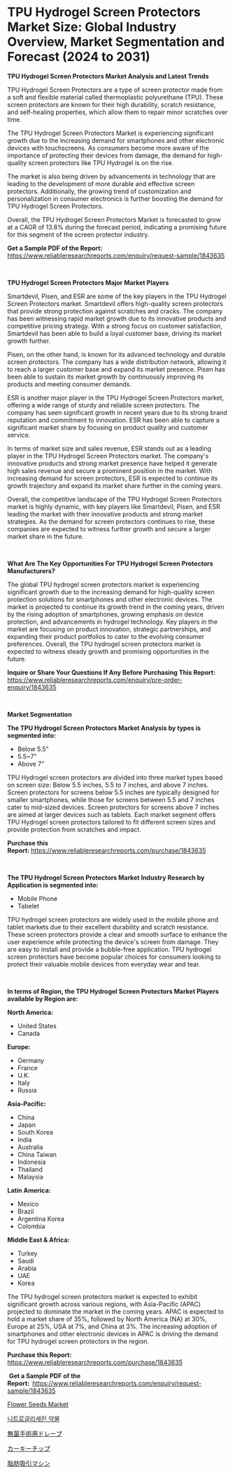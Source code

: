 <p><h1>TPU Hydrogel Screen Protectors Market Size: Global Industry Overview, Market Segmentation and Forecast (2024 to 2031)</h1></p><p><strong>TPU Hydrogel Screen Protectors Market Analysis and Latest Trends</strong></p>
<p><p>TPU Hydrogel Screen Protectors are a type of screen protector made from a soft and flexible material called thermoplastic polyurethane (TPU). These screen protectors are known for their high durability, scratch resistance, and self-healing properties, which allow them to repair minor scratches over time.</p><p>The TPU Hydrogel Screen Protectors Market is experiencing significant growth due to the increasing demand for smartphones and other electronic devices with touchscreens. As consumers become more aware of the importance of protecting their devices from damage, the demand for high-quality screen protectors like TPU Hydrogel is on the rise.</p><p>The market is also being driven by advancements in technology that are leading to the development of more durable and effective screen protectors. Additionally, the growing trend of customization and personalization in consumer electronics is further boosting the demand for TPU Hydrogel Screen Protectors.</p><p>Overall, the TPU Hydrogel Screen Protectors Market is forecasted to grow at a CAGR of 13.8% during the forecast period, indicating a promising future for this segment of the screen protector industry.</p></p>
<p><strong>Get a Sample PDF of the Report:&nbsp;</strong> <a href="https://www.reliableresearchreports.com/enquiry/request-sample/1843635">https://www.reliableresearchreports.com/enquiry/request-sample/1843635</a></p>
<p>&nbsp;</p>
<p><strong>TPU Hydrogel Screen Protectors Major Market Players</strong></p>
<p><p>Smartdevil, Pisen, and ESR are some of the key players in the TPU Hydrogel Screen Protectors market. Smartdevil offers high-quality screen protectors that provide strong protection against scratches and cracks. The company has been witnessing rapid market growth due to its innovative products and competitive pricing strategy. With a strong focus on customer satisfaction, Smartdevil has been able to build a loyal customer base, driving its market growth further.</p><p>Pisen, on the other hand, is known for its advanced technology and durable screen protectors. The company has a wide distribution network, allowing it to reach a larger customer base and expand its market presence. Pisen has been able to sustain its market growth by continuously improving its products and meeting consumer demands.</p><p>ESR is another major player in the TPU Hydrogel Screen Protectors market, offering a wide range of sturdy and reliable screen protectors. The company has seen significant growth in recent years due to its strong brand reputation and commitment to innovation. ESR has been able to capture a significant market share by focusing on product quality and customer service.</p><p>In terms of market size and sales revenue, ESR stands out as a leading player in the TPU Hydrogel Screen Protectors market. The company's innovative products and strong market presence have helped it generate high sales revenue and secure a prominent position in the market. With increasing demand for screen protectors, ESR is expected to continue its growth trajectory and expand its market share further in the coming years.</p><p>Overall, the competitive landscape of the TPU Hydrogel Screen Protectors market is highly dynamic, with key players like Smartdevil, Pisen, and ESR leading the market with their innovative products and strong market strategies. As the demand for screen protectors continues to rise, these companies are expected to witness further growth and secure a larger market share in the future.</p></p>
<p>&nbsp;</p>
<p><strong>What Are The Key Opportunities For TPU Hydrogel Screen Protectors Manufacturers?</strong></p>
<p><p>The global TPU hydrogel screen protectors market is experiencing significant growth due to the increasing demand for high-quality screen protection solutions for smartphones and other electronic devices. The market is projected to continue its growth trend in the coming years, driven by the rising adoption of smartphones, growing emphasis on device protection, and advancements in hydrogel technology. Key players in the market are focusing on product innovation, strategic partnerships, and expanding their product portfolios to cater to the evolving consumer preferences. Overall, the TPU hydrogel screen protectors market is expected to witness steady growth and promising opportunities in the future.</p></p>
<p><strong>Inquire or Share Your Questions If Any Before Purchasing This Report:</strong> <a href="https://www.reliableresearchreports.com/enquiry/pre-order-enquiry/1843635">https://www.reliableresearchreports.com/enquiry/pre-order-enquiry/1843635</a></p>
<p>&nbsp;</p>
<p><strong>Market Segmentation</strong></p>
<p><strong>The TPU Hydrogel Screen Protectors Market Analysis by types is segmented into:</strong></p>
<p><ul><li>Below 5.5”</li><li>5.5~7”</li><li>Above 7”</li></ul></p>
<p><p>TPU Hydrogel screen protectors are divided into three market types based on screen size: Below 5.5 inches, 5.5 to 7 inches, and above 7 inches. Screen protectors for screens below 5.5 inches are typically designed for smaller smartphones, while those for screens between 5.5 and 7 inches cater to mid-sized devices. Screen protectors for screens above 7 inches are aimed at larger devices such as tablets. Each market segment offers TPU Hydrogel screen protectors tailored to fit different screen sizes and provide protection from scratches and impact.</p></p>
<p><strong>Purchase this Report:&nbsp;</strong><a href="https://www.reliableresearchreports.com/purchase/1843635">https://www.reliableresearchreports.com/purchase/1843635</a></p>
<p>&nbsp;</p>
<p><strong>The TPU Hydrogel Screen Protectors Market Industry Research by Application is segmented into:</strong></p>
<p><ul><li>Mobile Phone</li><li>Tabelet</li></ul></p>
<p><p>TPU hydrogel screen protectors are widely used in the mobile phone and tablet markets due to their excellent durability and scratch resistance. These screen protectors provide a clear and smooth surface to enhance the user experience while protecting the device's screen from damage. They are easy to install and provide a bubble-free application. TPU hydrogel screen protectors have become popular choices for consumers looking to protect their valuable mobile devices from everyday wear and tear.</p></p>
<p>&nbsp;</p>
<p><strong>In terms of Region, the TPU Hydrogel Screen Protectors Market Players available by Region are:</strong></p>
<p>
    <p> <strong> North America: </strong>
        <ul>
            <li>United States</li>
            <li>Canada</li>
        </ul>
        </p> 
    <p> <strong> Europe: </strong>
        <ul>
            <li>Germany</li>
            <li>France</li>
            <li>U.K.</li>
            <li>Italy</li>
            <li>Russia</li>
        </ul>
        </p> 
    <p> <strong> Asia-Pacific: </strong>
        <ul>
            <li>China</li>
            <li>Japan</li>
            <li>South Korea</li>
            <li>India</li>
            <li>Australia</li>
            <li>China Taiwan</li>
            <li>Indonesia</li>
            <li>Thailand</li>
            <li>Malaysia</li>
        </ul>
        </p> 
    <p> <strong> Latin America: </strong>
        <ul>
            <li>Mexico</li>
            <li>Brazil</li>
            <li>Argentina Korea</li>
            <li>Colombia</li>
        </ul>
        </p> 
    <p> <strong> Middle East & Africa: </strong>
        <ul>
            <li>Turkey</li>
            <li>Saudi</li>
            <li>Arabia</li>
            <li>UAE</li>
            <li>Korea</li>
        </ul>
    </p>
    </p>
<p><p>The TPU hydrogel screen protectors market is expected to exhibit significant growth across various regions, with Asia-Pacific (APAC) projected to dominate the market in the coming years. APAC is expected to hold a market share of 35%, followed by North America (NA) at 30%, Europe at 25%, USA at 7%, and China at 3%. The increasing adoption of smartphones and other electronic devices in APAC is driving the demand for TPU hydrogel screen protectors in the region.</p></p>
<p><strong>Purchase this Report: </strong><a href="https://www.reliableresearchreports.com/purchase/1843635">https://www.reliableresearchreports.com/purchase/1843635</a></p>
<p>&nbsp;<strong>Get a Sample PDF of the Report:&nbsp;&nbsp;</strong><a href="https://www.reliableresearchreports.com/enquiry/request-sample/1843635">https://www.reliableresearchreports.com/enquiry/request-sample/1843635</a></p>
<p><strong></strong></p>
<p><p><a href="https://issuu.com/reportprime-2/docs/flower-seeds-market-size-2030.pptx">Flower Seeds Market</a></p><p><a href="https://github.com/RichardLueilwitz787/Market-Research-Report-List-1/blob/main/97008397389.md">니트로글리세린 약물</a></p><p><a href="https://medium.com/@deontestanton2023/%E3%82%B9%E3%83%86%E3%83%A9%E3%82%A4%E3%83%AB%E5%A4%96%E7%A7%91%E7%94%A8%E3%83%89%E3%83%AC%E3%83%BC%E3%83%97%E5%B8%82%E5%A0%B4%E3%81%AE%E8%A6%8F%E6%A8%A1-cagr-%E3%83%88%E3%83%AC%E3%83%B3%E3%83%89-2024-2030-0c2be4fbd090">無菌手術用ドレープ</a></p><p><a href="https://medium.com/@vedakuvlis2023/%E3%82%AB%E3%83%BC%E3%82%AD%E3%83%BC%E3%83%81%E3%83%83%E3%83%97%E5%B8%82%E5%A0%B4%E8%AA%BF%E6%9F%BB%E3%83%AC%E3%83%9D%E3%83%BC%E3%83%88-%E3%81%9D%E3%81%AE%E6%AD%B4%E5%8F%B2%E3%81%A82031%E5%B9%B4%E3%81%BE%E3%81%A7%E3%81%AE%E4%BA%88%E6%B8%AC-de37a0825939">カーキーチップ</a></p><p><a href="https://github.com/hwbcz413288296/Market-Research-Report-List-1/blob/main/83030467871.md">脂肪吸引マシン</a></p></p>